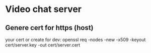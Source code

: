 # Video chat server

## Genere cert for https (host)
your cert or create for dev: openssl req -nodes -new -x509 -keyout cert/server.key -out cert/server.cert